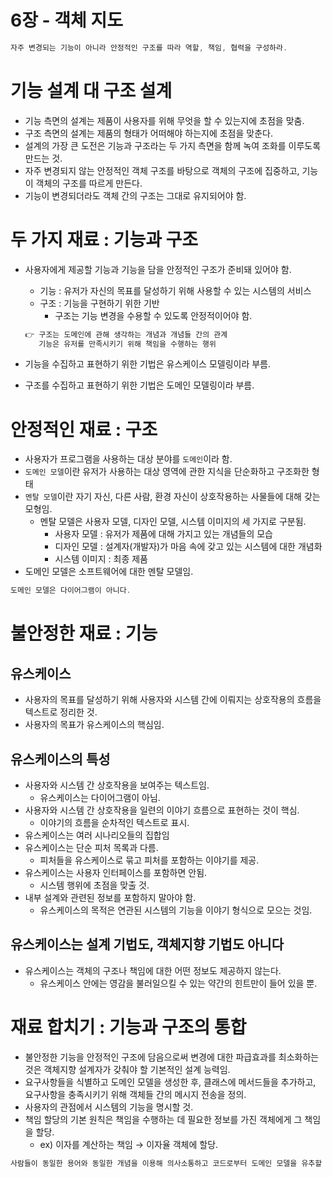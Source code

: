 # 6장 - 객체 지도

```kotlin
자주 변경되는 기능이 아니라 안정적인 구조를 따라 역할, 책임, 협력을 구성하라.
```

# 기능 설계 대 구조 설계

- 기능 측면의 설계는 제품이 사용자를 위해 무엇을 할 수 있는지에 초점을 맞춤.
- 구조 측면의 설계는 제품의 형태가 어떠해야 하는지에 초점을 맞춘다.
- 설계의 가장 큰 도전은 기능과 구조라는 두 가지 측면을 함께 녹여 조화를 이루도록 만드는 것.
- 자주 변경되지 않는 안정적인 객체 구조를 바탕으로 객체의 구조에 집중하고, 기능이 객체의 구조를 따르게 만든다.
- 기능이 변경되더라도 객체 간의 구조는 그대로 유지되어야 함.

# 두 가지 재료 : 기능과 구조

- 사용자에게 제공할 기능과 기능을 담을 안정적인 구조가 준비돼 있어야 함.
    - 기능 : 유저가 자신의 목표를 달성하기 위해 사용할 수 있는 시스템의 서비스
    - 구조 : 기능을 구현하기 위한 기반
        - 구조는 기능 변경을 수용할 수 있도록 안정적이어야 함.
    
    ```kotlin
    👉 구조는 도메인에 관해 생각하는 개념과 개념들 간의 관계
       기능은 유저를 만족시키기 위해 책임을 수행하는 행위
    ```
    
- 기능을 수집하고 표현하기 위한 기법은 유스케이스 모델링이라 부름.
- 구조를 수집하고 표현하기 위한 기법은 도메인 모델링이라 부름.

# 안정적인 재료 : 구조

- 사용자가 프로그램을 사용하는 대상 분야를 `도메인`이라 함.
- `도메인 모델`이란 유저가 사용하는 대상 영역에 관한 지식을 단순화하고 구조화한 형태
- `멘탈 모델`이란 자기 자신, 다른 사람, 환경 자신이 상호작용하는 사물들에 대해 갖는 모형임.
    - 멘탈 모델은 사용자 모델, 디자인 모델, 시스템 이미지의 세 가지로 구분됨.
        - 사용자 모델 : 유저가 제품에 대해 가지고 있는 개념들의 모습
        - 디자인 모델 : 설계자(개발자)가 마음 속에 갖고 있는 시스템에 대한 개념화
        - 시스템 이미지 : 최종 제품
- 도메인 모델은 소프트웨어에 대한 멘탈 모델임.

```kotlin
도메인 모델은 다이어그램이 아니다.
```

# 불안정한 재료 : 기능

## 유스케이스

- 사용자의 목표를 달성하기 위해 사용자와 시스템 간에 이뤄지는 상호작용의 흐름을 텍스트로 정리한 것.
- 사용자의 목표가 유스케이스의 핵심임.

## 유스케이스의 특성

- 사용자와 시스템 간 상호작용을 보여주는 텍스트임.
    - 유스케이스는 다이어그램이 아님.
- 사용자와 시스템 간 상호작용을 일련의 이야기 흐름으로 표현하는 것이 핵심.
    - 이야기의 흐름을 순차적인 텍스트로 표시.
- 유스케이스는 여러 시나리오들의 집합임
- 유스케이스는 단순 피처 목록과 다름.
    - 피처들을 유스케이스로 묶고 피처를 포함하는 이야기를 제공.
- 유스케이스는 사용자 인터페이스를 포함하면 안됨.
    - 시스템 행위에 초점을 맞출 것.
- 내부 설계와 관련된 정보를 포함하지 말아야 함.
    - 유스케이스의 목적은 연관된 시스템의 기능을 이야기 형식으로 모으는 것임.

## 유스케이스는 설계 기법도, 객체지향 기법도 아니다

- 유스케이스는 객체의 구조나 책임에 대한 어떤 정보도 제공하지 않는다.
    - 유스케이스 안에는 영감을 불러일으킬 수 있는 약간의 힌트만이 들어 있을 뿐.

# 재료 합치기 : 기능과 구조의 통합

- 불안정한 기능을 안정적인 구조에 담음으로써 변경에 대한 파급효과를 최소화하는 것은 객체지향 설계자가 갖춰야 할 기본적인 설계 능력임.
- 요구사항들을 식별하고 도메인 모델을 생성한 후, 클래스에 메서드들을 추가하고, 요구사항을 충족시키기 위해 객체들 간의 메시지 전송을 정의.
- 사용자의 관점에서 시스템의 기능을 명시할 것.
- 책임 할당의 기본 원칙은 책임을 수행하는 데 필요한 정보를 가진 객체에게 그 책임을 할당.
    - ex) 이자를 계산하는 책임 → 이자율 객체에 할당.

 

```kotlin
사람들이 동일한 용어와 동일한 개념을 이용해 의사소통하고 코드로부터 도메인 모델을 유추할 수 있게 하는 것이 도메인 모델의 진정한 목표임.
```
